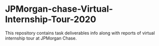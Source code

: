 # JPMorgan-chase-Virtual-Internship-Tour-2020
This repository contains task deliverables info along with reports of virtual internship tour at JPMorgan Chase.
